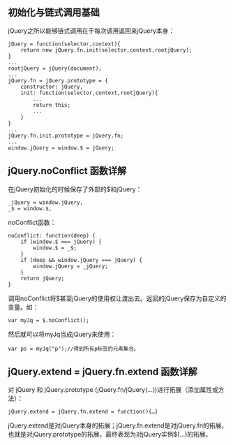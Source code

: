 ## 初始化与链式调用基础

jQuery之所以能够链式调用在于每次调用返回来jQuery本身：

    jQuery = function(selector,context){
        return new jQuery.fn.init(selector,context,rootjQuery);
    }
    ...
    rootjQuery = jQuery(document);
    ...
    jQuery.fn = jQuery.prototype = {
        constructor: jQuery,
        init: function(selector,context,rootjQuery){
            ...
            return this;
            ...
        }
    }
    ...
    jQuery.fn.init.prototype = jQuery.fn;
    ...
    window.jQuery = window.$ = jQuery;

## jQuery.noConflict 函数详解

在jQuery初始化的时候保存了外部的$和jQuery：

    _jQuery = window.jQuery,
    _$ = window.$,

noConflict函数：

    noConflict: function(deep) {
        if (window.$ === jQuery) {
            window.$ = _$;
        }
        if (deep && window.jQuery === jQuery) {
            window.jQuery = _jQuery;
        }
        return jQuery;
    }

调用noConflict将$甚至jQuery的使用权让渡出去。返回的jQuery保存为自定义的变量。如：

    var myJq = $.noConflict();

然后就可以将myJq当成jQuery来使用：

    var ps = myJq("p");//得到所有p标签的元素集合。

## jQuery.extend = jQuery.fn.extend 函数详解

对 jQuery 和 jQuery.prototype (jQuery.fn/jQuery(...))进行拓展（添加属性或方法）：

    jQuery.extend = jQuery.fn.extend = function(){…}

jQuery.extend是对jQuery本身的拓展；jQuery.fn.extend是对jQuery.fn的拓展，也就是对jQuery.prototype的拓展，最终表现为对jQuery实例$(...)的拓展。

